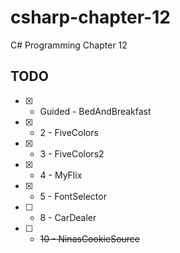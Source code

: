 # csharp-chapter-12
C# Programming Chapter 12

## TODO
- [X] - Guided - BedAndBreakfast
- [X] - 2 - FiveColors
- [X] - 3 - FiveColors2
- [X] - 4 - MyFlix
- [X] - 5 - FontSelector
- [ ] - 8 - CarDealer
- [ ] - ~~10 - NinasCookieSource~~